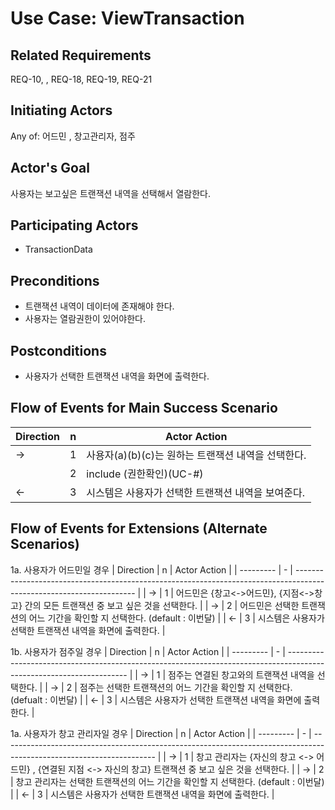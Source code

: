 # Use Case: ViewTransaction

## **Related Requirements**
 REQ-10, , REQ-18, REQ-19, REQ-21

## **Initiating Actors**

Any of: 어드민 , 창고관리자, 점주

## **Actor's Goal**

사용자는 보고싶은 트랜잭션 내역을 선택해서 열람한다.

## **Participating Actors**

 - TransactionData

## **Preconditions**

- 트랜잭션 내역이 데이터에 존재해야 한다.
- 사용자는 열람권한이 있어야한다.

## **Postconditions**

- 사용자가 선택한 트랜잭션 내역을 화면에 출력한다.

## Flow of Events for Main Success Scenario
| Direction | n | Actor Action                                                                                                         |
| --------- | - | -------------------------------------------------------------------------------------------------------------------- |
| →         | 1 | 사용자(a)(b)(c)는 원하는 트랜잭션 내역을 선택한다. |
|           | 2 | include (권한확인)(UC-#) |
| ←         | 3 | 시스템은 사용자가 선택한 트랜잭션 내역을 보여준다. |


## Flow of Events for Extensions (Alternate Scenarios)
1a. 사용자가 어드민일 경우
| Direction | n | Actor Action                                                                                                         |
| --------- | - | -------------------------------------------------------------------------------------------------------------------- |
| →         | 1 | 어드민은 {창고<->어드민}, {지점<->창고} 간의 모든 트랜잭션 중 보고 싶은 것을 선택한다.  |
| →         | 2 | 어드민은 선택한 트랜잭션의 어느 기간을 확인할 지 선택한다. (default : 이번달)  |
| ←         | 3 | 시스템은 사용자가 선택한 트랜잭션 내역을 화면에 출력한다. |

1b. 사용자가 점주일 경우
| Direction | n | Actor Action                                                                                                         |
| --------- | - | -------------------------------------------------------------------------------------------------------------------- |
| →         | 1 | 점주는 연결된 창고와의 트랜잭션 내역을 선택한다. |
| →         | 2 | 점주는 선택한 트랜잭션의 어느 기간을 확인할 지 선택한다. (defualt : 이번달)  |
| ←         | 3 | 시스템은 사용자가 선택한 트랜잭션 내역을 화면에 출력한다.   |

1a. 사용자가 창고 관리자일 경우
| Direction | n | Actor Action                                                                                                         |
| --------- | - | -------------------------------------------------------------------------------------------------------------------- |
| →         | 1 | 창고 관리자는 {자신의 창고 <-> 어드민} , {연결된 지점 <-> 자신의 창고} 트랜잭션 중 보고 싶은 것을 선택한다.  |
| →          | 2 | 창고 관리자는 선택한 트랜잭션의 어느 기간을 확인할 지 선택한다. (default : 이번달)  |
| ←         | 3 | 시스템은 사용자가 선택한 트랜잭션 내역을 화면에 출력한다.  |
